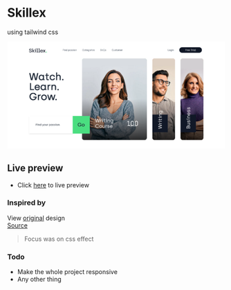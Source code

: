 # Skillex
using tailwind css 

![](screenshot.png)

## Live preview
- Click [here](https://skillex-octopse.netlify.app/) to live preview
### Inspired by 
View [original](https://skillex.webflow.io/) design <br />
[Source](https://webflow.com/made-in-webflow/website/Skillex-Online-Education)
>Focus was on css effect

### Todo
- Make the whole project responsive
- Any other thing